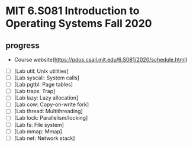 # MIT 6.S081 Introduction to Operating Systems Fall 2020

## progress
- Course website(https://pdos.csail.mit.edu/6.S081/2020/schedule.html)
- [ ] [Lab util: Unix utilities]
- [ ] [Lab syscall: System calls]
- [ ] [Lab pgtbl: Page tables]
- [ ] [Lab traps: Trap]
- [ ] [Lab lazy: Lazy allocation]
- [ ] [Lab cow: Copy-on-write fork]
- [ ] [Lab thread: Multithreading]
- [ ] [Lab lock: Parallelism/locking]
- [ ] [Lab fs: File system]
- [ ] [Lab mmap: Mmap]
- [ ] [Lab net: Network stack]
